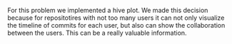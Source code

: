 For this problem we implemented a hive plot. We made this decision because for repositotires with not too many users it can not only visualize the timeline of commits for each user, but also can show the collaboration between the users. This can be a really valuable information. 